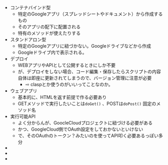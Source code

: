 - コンテナバインド型
    - 特定のGoogleアプリ（スプレッドシートやドキュメント）から作成するもの
    - そのアプリの配下に配置される
    - 特有のメソッドが使えたりする
- スタンドアロン型
    - 特定のGoogleアプリに紐づかない。Googleドライブなどから作成
    - Googleドライブ内で表示される。
- デプロイ
    - WEBアプリやAPIとして公開するときにしか不要
    - が、デプロイをしない場合、コード編集・保存したらスクリプトの内容自体は即座に更新されてしまうので、バージョン管理に注意が必要
        - ⇨ claspとか使うのがいいってことなのか。
- ウェブアプリ
    - 基本的に、HTMLを返す前提で作る必要あり
    - GETメソッドで実行したいことは`doGet()` 、POSTは`doPost()` 固定のメソッド名
- 実行可能API
    - よく分からんが、GoocleCloudプロジェクトに紐づける必要がある
    - かつ、GoogleCloud側でOAuth設定をしておかないといけない
    - で、そのOAuthのトークン？みたいのを使ってAPI叩く必要あるっぽい多分
- 
- 
-